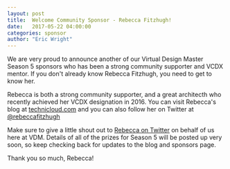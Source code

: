 ```yaml
---
layout: post
title:  Welcome Community Sponsor - Rebecca Fitzhugh!
date:   2017-05-22 04:00:00
categories: sponsor
author: "Eric Wright"
---
```

We are very proud to announce another of our Virtual Design Master Season 5 sponsors who has been a strong community supporter and VCDX mentor.  If you don't already know Rebecca Fitzhugh, you need to get to know her.  

Rebecca is both a strong community supporter, and a great architecth who recently achieved her VCDX designation in 2016. You can visit Rebecca's blog at [technicloud.com][rebeccablog] and you can also follow her on Twitter at [@rebeccafitzhugh][rebeccatwitter]

Make sure to give a little shout out to [Rebecca on Twitter][rebeccatwitter] on behalf of us here at VDM. Details of all of the prizes for Season 5 will be posted up very soon, so keep checking back for updates to the blog and sponsors page.  

Thank you so much, Rebecca!  

[rebeccablog]:      	http://technicloud.com
[rebeccatwitter]:		https://twitter.com/rebeccafitzhugh